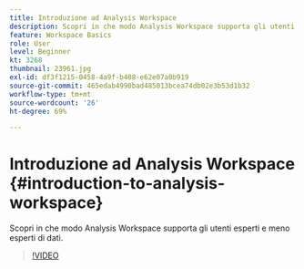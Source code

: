 ```yaml
---
title: Introduzione ad Analysis Workspace
description: Scopri in che modo Analysis Workspace supporta gli utenti esperti e meno esperti di dati.
feature: Workspace Basics
role: User
level: Beginner
kt: 3268
thumbnail: 23961.jpg
exl-id: df3f1215-0458-4a9f-b408-e62e07a0b919
source-git-commit: 465edab4990bad485013bcea74db02e3b53d1b32
workflow-type: tm+mt
source-wordcount: '26'
ht-degree: 69%

---
```


# Introduzione ad Analysis Workspace {#introduction-to-analysis-workspace}

Scopri in che modo Analysis Workspace supporta gli utenti esperti e meno esperti di dati.

>[!VIDEO](https://video.tv.adobe.com/v/28165/?quality=12)
